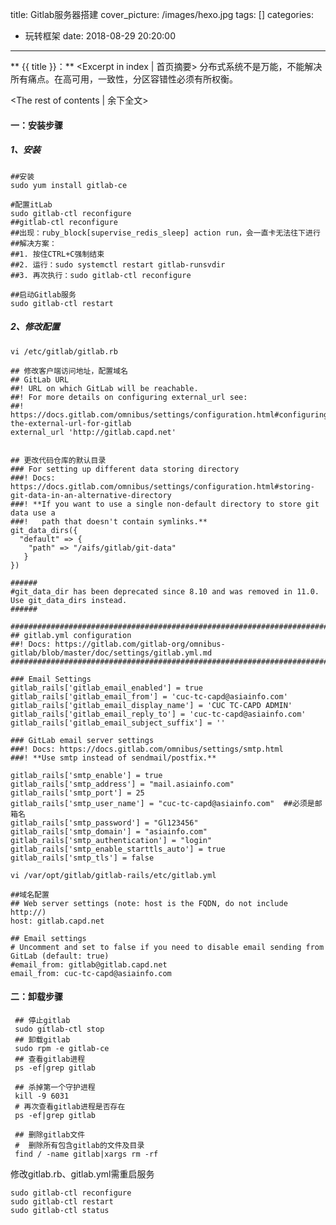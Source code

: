 title:  Gitlab服务器搭建
cover_picture: /images/hexo.jpg
tags: []
categories:
  - 玩转框架
date: 2018-08-29 20:20:00
---
** {{ title }}：** <Excerpt in index | 首页摘要>
分布式系统不是万能，不能解决所有痛点。在高可用，一致性，分区容错性必须有所权衡。
<!-- more -->
<The rest of contents | 余下全文>

#### 一：安装步骤
##### 1、安装
    ##安装
    sudo yum install gitlab-ce
    
    #配置itLab
    sudo gitlab-ctl reconfigure
    ##gitlab-ctl reconfigure
    ##出现：ruby_block[supervise_redis_sleep] action run，会一直卡无法往下进行
    ##解决方案：
    ##1. 按住CTRL+C强制结束
    ##2. 运行：sudo systemctl restart gitlab-runsvdir
    ##3. 再次执行：sudo gitlab-ctl reconfigure
    
    ##启动Gitlab服务
    sudo gitlab-ctl restart
 ##### 2、修改配置   

    vi /etc/gitlab/gitlab.rb
    
    ## 修改客户端访问地址，配置域名
    ## GitLab URL
    ##! URL on which GitLab will be reachable.
    ##! For more details on configuring external_url see:
    ##! https://docs.gitlab.com/omnibus/settings/configuration.html#configuring-the-external-url-for-gitlab
    external_url 'http://gitlab.capd.net'
    
    
    ## 更改代码仓库的默认目录
    ### For setting up different data storing directory
    ###! Docs: https://docs.gitlab.com/omnibus/settings/configuration.html#storing-git-data-in-an-alternative-directory
    ###! **If you want to use a single non-default directory to store git data use a
    ###!   path that doesn't contain symlinks.**
    git_data_dirs({
      "default" => {
        "path" => "/aifs/gitlab/git-data"
       }
    })
    
    ###### 
    #git_data_dir has been deprecated since 8.10 and was removed in 11.0. Use git_data_dirs instead.
    ######
    
    ################################################################################
    ## gitlab.yml configuration
    ##! Docs: https://gitlab.com/gitlab-org/omnibus-gitlab/blob/master/doc/settings/gitlab.yml.md
    ################################################################################
    
    ### Email Settings
    gitlab_rails['gitlab_email_enabled'] = true
    gitlab_rails['gitlab_email_from'] = 'cuc-tc-capd@asiainfo.com'
    gitlab_rails['gitlab_email_display_name'] = 'CUC TC-CAPD ADMIN'
    gitlab_rails['gitlab_email_reply_to'] = 'cuc-tc-capd@asiainfo.com'
    gitlab_rails['gitlab_email_subject_suffix'] = ''
    
    ### GitLab email server settings
    ###! Docs: https://docs.gitlab.com/omnibus/settings/smtp.html
    ###! **Use smtp instead of sendmail/postfix.**
    
    gitlab_rails['smtp_enable'] = true
    gitlab_rails['smtp_address'] = "mail.asiainfo.com"
    gitlab_rails['smtp_port'] = 25
    gitlab_rails['smtp_user_name'] = "cuc-tc-capd@asiainfo.com"  ##必须是邮箱名
    gitlab_rails['smtp_password'] = "Gl123456"
    gitlab_rails['smtp_domain'] = "asiainfo.com"
    gitlab_rails['smtp_authentication'] = "login"
    gitlab_rails['smtp_enable_starttls_auto'] = true
    gitlab_rails['smtp_tls'] = false
    
    vi /var/opt/gitlab/gitlab-rails/etc/gitlab.yml
    
    ##域名配置
    ## Web server settings (note: host is the FQDN, do not include http://)
    host: gitlab.capd.net
    
    ## Email settings
    # Uncomment and set to false if you need to disable email sending from GitLab (default: true)
    #email_from: gitlab@gitlab.capd.net
    email_from: cuc-tc-capd@asiainfo.com
    
 #### 二：卸载步骤
     ## 停止gitlab
     sudo gitlab-ctl stop
     ## 卸载gitlab
     sudo rpm -e gitlab-ce
     ## 查看gitlab进程
     ps -ef|grep gitlab
     
     ## 杀掉第一个守护进程
     kill -9 6031
     # 再次查看gitlab进程是否存在
     ps -ef|grep gitlab
     
     ## 删除gitlab文件
     #  删除所有包含gitlab的文件及目录
     find / -name gitlab|xargs rm -rf

修改gitlab.rb、gitlab.yml需重启服务

    sudo gitlab-ctl reconfigure
    sudo gitlab-ctl restart
    sudo gitlab-ctl status
